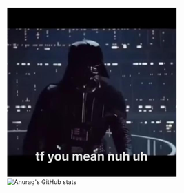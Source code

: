 ![Local Image](nuh-uh.png)
<br>
![Anurag's GitHub stats](https://github-readme-stats.vercel.app/api?username=ja03&show_icons=true&theme=transparent)
